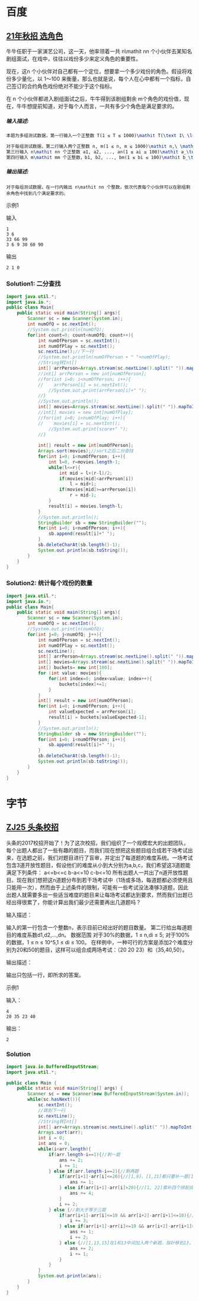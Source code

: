 # 百度

## [21年秋招 选角色](https://www.nowcoder.com/questionTerminal/3bb34509886441bba290bcc99d76b58d)

牛牛任职于一家演艺公司，这一天，他率领着一共 n\mathit nn 个小伙伴去某知名剧组面试，在戏中，往往以戏份多少来定义角色的重要性。

 现在，这n 个小伙伴对自己都有一个定位，想要拿一个多少戏份的角色。假设将戏份多少量化，以 1～100 来衡量，那么也就是说，每个人在心中都有一个指标，自己签订的合约角色戏份绝对不能少于这个指标。

 在 n 个小伙伴都进入剧组面试之后，牛牛得到该剧组剩余 m个角色的戏份值，现在，牛牛想提前知道，对于每个人而言，一共有多少个角色是满足要求的。

##### **输入描述:**

```latex
本题为多组测试数据，第一行输入一个正整数 T(1 ≤ T ≤ 1000)\mathit T(\text 1\ \leq\ \mathit T\ \leq\ \text {1000})T(1 ≤ T ≤ 1000)，代表测试数据组数。

对于每组测试数据，第二行输入两个正整数 n, m(1 ≤ n, m ≤ 1000)\mathit n,\ \mathit m(\text 1\ \leq\ \mathit n,\ \mathit m\ \leq\ \text {1000})n, m(1 ≤ n, m ≤ 1000)，代表小伙伴数量以及剧组中角色数量。
第三行输入 n\mathit nn 个正整数 a1, a2, ..., an(1 ≤ ai ≤ 100)\mathit a_\text 1,\ \mathit a_\text 2,\ ...,\ \mathit a_\mathit n(\text 1\ \leq\ \mathit a_\mathit i\ \leq\ \text {100})a1, a2, ..., an(1 ≤ ai ≤ 100)，代表每个人心中想要找的角色在戏中最少要拥有的戏份值。
第四行输入 m\mathit mm 个正整数，b1, b2, ..., bm(1 ≤ bi ≤ 100)\mathit b_\text 1,\ \mathit b_\text 2,\ ...,\ \mathit b_\mathit m(\text 1\ \leq\ \mathit b_\mathit i\ \leq\ \text {100})b1, b2, ..., bm(1 ≤ bi ≤ 100)，代表剧组剩余的每个角色的戏份值。
```

##### **输出描述:**

```
对于每组测试数据，在一行内输出 n\mathit nn 个整数，依次代表每个小伙伴可以在剧组剩余角色中找到几个满足要求的。
```

示例1

输入

```
1
3 6
33 66 99
3 6 9 30 60 90
```

输出

```
2 1 0
```

### Solution1: 二分查找

```Java
import java.util.*;
import java.io.*;
public class Main{
    public static void main(String[] args){
        Scanner sc = new Scanner(System.in);
        int numOfQ = sc.nextInt();
        //System.out.println(numOfQ);
        for(int count=0; count<numOfQ; count++){
            int numOfPerson = sc.nextInt();
            int numOfPlay = sc.nextInt();
            sc.nextLine();//下一行
            //System.out.println(numOfPerson + " "+numOfPlay);
            //String转Int[]
            int[] arrPerson=Arrays.stream(sc.nextLine().split(" ")).mapToInt(Integer::parseInt).toArray();
            //int[] arrPerson = new int[numOfPerson];
            //for(int i=0; i<numOfPerson; i++){
            //    arrPerson[i] = sc.nextInt();
                //System.out.print(arrPerson[i]+" ");
            //}
            //System.out.println();
            int[] movies=Arrays.stream(sc.nextLine().split(" ")).mapToInt(Integer::parseInt).toArray();
            //int[] movies = new int[numOfPlay];
            //for(int i=0; i<numOfPlay; i++){
            //    movies[i] = sc.nextInt();
                //System.out.print(score+" ");
            //}
            
            int[] result = new int[numOfPerson];
            Arrays.sort(movies);//sort之后二分查找
            for(int i=0; i<numOfPerson; i++){
                int l=0, r=movies.length-1;
                while(l<=r){
                    int mid = l+(r-l)/2;
                    if(movies[mid]<arrPerson[i])
                        l = mid+1;
                    if(movies[mid]>=arrPerson[i])
                        r = mid-1;
                }
                result[i] = movies.length-l;
            }
            //System.out.println();
            StringBuilder sb = new StringBuilder("");
            for(int i=0; i<numOfPerson; i++){
                sb.append(result[i]+" ");
            }
            sb.deleteCharAt(sb.length()-1);
            System.out.println(sb.toString());
        }
    }
}
```

### Solution2: 统计每个戏份的数量

```java
import java.util.*;
import java.io.*;
public class Main{
    public static void main(String[] args){
        Scanner sc = new Scanner(System.in);
        int numOfQ = sc.nextInt();
        //System.out.println(numOfQ);
        for(int j=0; j<numOfQ; j++){
            int numOfPerson = sc.nextInt();
            int numOfPlay = sc.nextInt();
            sc.nextLine();
            int[] arrPerson=Arrays.stream(sc.nextLine().split(" ")).mapToInt(Integer::parseInt).toArray();
            int[] movies=Arrays.stream(sc.nextLine().split(" ")).mapToInt(Integer::parseInt).toArray();
            int[] buckets= new int[100];
            for (int value: movies){
                for(int index=0; index<value; index++){
                    buckets[index]+=1;
                }
            }
            int[] result = new int[numOfPerson];
            for(int i=0; i<numOfPerson; i++){
                int valueExpected = arrPerson[i];
                result[i] = buckets[valueExpected-1];
            }
            //System.out.println();
            StringBuilder sb = new StringBuilder("");
            for(int i=0; i<numOfPerson; i++){
                sb.append(result[i]+" ");
            }
            sb.deleteCharAt(sb.length()-1);
            System.out.println(sb.toString());
        }
    }
}
```

# 字节

## [ZJ25 头条校招](https://www.nowcoder.com/practice/57cf0b1050834901933e9b48daafbb9a?tpId=137&&tqId=34094&rp=1&ru=/ta/exam-bytedance&qru=/ta/exam-bytedance/question-ranking)

头条的2017校招开始了！为了这次校招，我们组织了一个规模宏大的出题团队，每个出题人都出了一些有趣的题目，而我们现在想把这些题目组合成若干场考试出来，在选题之前，我们对题目进行了盲审，并定出了每道题的难度系统。一场考试包含3道开放性题目，假设他们的难度从小到大分别为a,b,c，我们希望这3道题能满足下列条件：
a<=b<=c
b-a<=10
c-b<=10
所有出题人一共出了n道开放性题目。现在我们想把这n道题分布到若干场考试中（1场或多场，每道题都必须使用且只能用一次），然而由于上述条件的限制，可能有一些考试没法凑够3道题，因此出题人就需要多出一些适当难度的题目来让每场考试都达到要求，然而我们出题已经出得很累了，你能计算出我们最少还需要再出几道题吗？

输入描述：

输入的第一行包含一个整数n，表示目前已经出好的题目数量。
第二行给出每道题目的难度系数d1,d2,...,dn。
数据范围
对于30%的数据，1 ≤ n,di ≤ 5;
对于100%的数据，1 ≤ n ≤ 10^5,1 ≤ di ≤ 100。
在样例中，一种可行的方案是添加2个难度分别为20和50的题目，这样可以组合成两场考试：（20 20 23）和（35,40,50）。

输出描述：

输出只包括一行，即所求的答案。

示例1

输入：

```
4  
20 35 23 40
```

输出：

```
2
```

### Solution

```java
import java.io.BufferedInputStream;
import java.util.*;

public class Main {
    public static void main(String[] args) {
        Scanner sc = new Scanner(new BufferedInputStream(System.in));
        while(sc.hasNext()){
            sc.nextInt();
            //跳到下一行
            sc.nextLine();
            //String转Int[]
            int[] arr=Arrays.stream(sc.nextLine().split(" ")).mapToInt(Integer::parseInt).toArray();
            Arrays.sort(arr);
            int i = 0;
            int ans = 0;
            while(i<arr.length){
                if(arr.length-i==1){//剩一题
                    ans += 2;
                    i += 1;
                } else if(arr.length-i==2){//剩两题
                    if(arr[i+1]-arr[i]<=20){//[1,8]、[1,21]都只要补一题[1,11,21]
                        ans += 1;
                    } else if(arr[i+1]-arr[i]>20){//[1, 22]需补四个拼配成[1,2,3]和[22,23,24]
                        ans += 4;
                    }
                    i += 2;
                } else {//剩大于等于三题
                    if(arr[i+1]-arr[i]<=10 && arr[i+2]-arr[i+1]<=10){//[1, 11, 21]满足
                        i += 3;
                    } else if(arr[i+1]-arr[i]<=10 && arr[i+2]-arr[i+1]>10){//[1,11,22]在11和22中间加一题，指针移到22
                        ans += 1;
                        i += 2;
                    } else {//[1,13,15]在1和13中间加入两个新题，指针移到13，使得arr剩下[13,15]，进入下一步判断（因为1 13 15 必须要加三个新题才能满足，所以这里只需要判断1和13的关系
                        ans += 2;
                        i += 1;
                    }
                }
            }
            System.out.println(ans);
        }
    }
}

```

